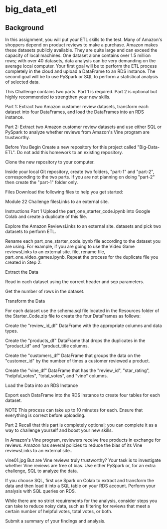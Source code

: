 # big_data_etl

## Background
In this assignment, you will put your ETL skills to the test. Many of Amazon's shoppers depend on product reviews to make a purchase. Amazon makes these datasets publicly available. They are quite large and can exceed the capacity of local machines. One dataset alone contains over 1.5 million rows; with over 40 datasets, data analysis can be very demanding on the average local computer. Your first goal will be to perform the ETL process completely in the cloud and upload a DataFrame to an RDS instance. The second goal will be to use PySpark or SQL to perform a statistical analysis of selected data.

This Challenge contains two parts. Part 1 is required. Part 2 is optional but highly recommended to strengthen your new skills.

Part 1: Extract two Amazon customer review datasets, transform each dataset into four DataFrames, and load the DataFrames into an RDS instance.

Part 2: Extract two Amazon customer review datasets and use either SQL or PySpark to analyze whether reviews from Amazon's Vine program are trustworthy.

Before You Begin
Create a new repository for this project called "Big-Data-ETL". Do not add this homework to an existing repository.

Clone the new repository to your computer.

Inside your local Git repository, create two folders, "part-1" and "part-2", corresponding to the two parts. If you are not planning on doing "part-2" then create the "part-1" folder only.

Files
Download the following files to help you get started:

Module 22 Challenge filesLinks to an external site.

Instructions
Part 1
Upload the part_one_starter_code.ipynb into Google Colab and create a duplicate of this file.

Explore the Amazon ReviewsLinks to an external site. datasets and pick two datasets to perform ETL.

Rename each part_one_starter_code.ipynb file according to the dataset you are using. For example, if you are going to use the Video Game reviewsLinks to an external site. file, rename file, part_one_video_games.ipynb. Repeat the process for the duplicate file you created in Step 2.

Extract the Data

Read in each dataset using the correct header and sep parameters.

Get the number of rows in the dataset.

Transform the Data

For each dataset use the schema.sql file located in the Resources folder of the Starter_Code.zip file to create the four DataFrames as follows:

Create the "review_id_df" DataFrame with the appropriate columns and data types.

Create the "products_df" DataFrame that drops the duplicates in the "product_id" and "product_title columns.

Create the "customers_df" DataFrame that groups the data on the "customer_id" by the number of times a customer reviewed a product.

Create the "vine_df" DataFrame that has the "review_id", "star_rating", "helpful_votes", "total_votes", and "vine" columns.

Load the Data into an RDS Instance

Export each DataFrame into the RDS instance to create four tables for each dataset.

NOTE
This process can take up to 10 minutes for each. Ensure that everything is correct before uploading.

Part 2
Recall that this part is completely optional; you can complete it as a way to challenge yourself and boost your new skills.

In Amazon's Vine program, reviewers receive free products in exchange for reviews. Amazon has several policies to reduce the bias of its Vine reviewsLinks to an external site..

vine01.jpg
But are Vine reviews truly trustworthy? Your task is to investigate whether Vine reviews are free of bias. Use either PySpark or, for an extra challenge, SQL to analyze the data.

If you choose SQL, first use Spark on Colab to extract and transform the data and then load it into a SQL table on your RDS account. Perform your analysis with SQL queries on RDS.

While there are no strict requirements for the analysis, consider steps you can take to reduce noisy data, such as filtering for reviews that meet a certain number of helpful votes, total votes, or both.

Submit a summary of your findings and analysis.

